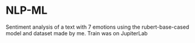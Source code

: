 # NLP-ML
Sentiment analysis of a text with 7 emotions using the rubert-base-cased model and dataset made by me. Train was on JupiterLab
